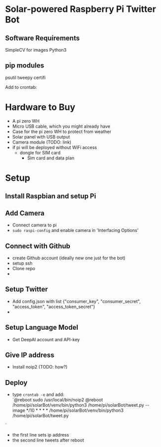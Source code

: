 # Solar-powered Raspberry Pi Twitter Bot



## Software Requirements
SimpleCV for images
Python3

## pip modules
psutil
tweepy
certifi

Add to crontab:





# Hardware to Buy

- A pi zero WH
- Micro USB cable, which you might already have
- Case for the pi zero WH to protect from weather
- Solar panel with USB output
- Camera module (TODO: link)
- if pi will be deployed without WiFi access
	- dongle for SIM card
        - Sim card and data plan

# Setup

## Install Raspbian and setup Pi

## Add Camera

- Connect camera to pi
- `sudo raspi-config` and enable camera in 'Interfacing Options' 

## Connect with Github

- create Github account (ideally new one just for the bot)
- setup ssh
- Clone repo
- 

## Setup Twitter

- Add config.json with list {"consumer_key", "consumer_secret", "access_token", "access_token_secret"}
- 

## Setup Language Model

- Get DeepAI account and API-key

## Give IP address

- Install noip2 (TODO: how?)

## Deploy 

- type `crontab -e` and add:  
`@reboot sudo /usr/local/bin/noip2
 @reboot /home/pi/solarBot/venv/bin/python3 /home/pi/solarBot/tweet.py --image
*/10 * * * * /home/pi/solarBot/venv/bin/python3 /home/pi/solarBot/tweet.py

`
- the first line sets ip address
- the second line tweets after reboot
 
